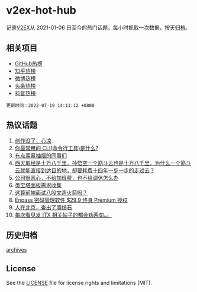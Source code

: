 # v2ex-hot-hub

 记录[V2EX](https://www.v2ex.com/)从 2021-01-06 日至今的热门话题。每小时抓取一次数据，按天[归档](archives)。
 
 ## 相关项目

- [GitHub热榜](https://github.com/snaildev/github-hot-hub)
- [知乎热榜](https://github.com/snaildev/zhihu-hot-hub)
- [微博热榜](https://github.com/snaildev/weibo-hot-hub)
- [头条热榜](https://github.com/snaildev/toutiao-hot-hub)
- [抖音热榜](https://github.com/snaildev/douyin-hot-hub)


 `更新时间：2022-07-19 14:11:12 +0800`

## 热议话题

1. [创作没了，心凉](https://www.v2ex.com/t/867078)
1. [你最常用的 CLI(命令行工具)是什么?](https://www.v2ex.com/t/867016)
1. [有点羡慕抽烟的同事们](https://www.v2ex.com/t/867027)
1. [西天取经是十万八千里，孙悟空一个筋斗云也是十万八千里，为什么一个筋斗云就能直接到达目的地，却要耗费十四年一步一步的走过去？](https://www.v2ex.com/t/867156)
1. [公司很恶心，不给加班费，也不给调休怎么办](https://www.v2ex.com/t/867054)
1. [类宝塔面板需求收集](https://www.v2ex.com/t/867082)
1. [这算前端面试八股文造火箭吗？](https://www.v2ex.com/t/866998)
1. [Enpass 密码管理软件 $29.9 终身 Premium 授权](https://www.v2ex.com/t/867012)
1. [人在北京，查出了胆结石](https://www.v2ex.com/t/867195)
1. [每次看见发 ITX 相关帖子的都会劝两句。。](https://www.v2ex.com/t/867141)

## 历史归档

[archives](archives)

## License

See the [LICENSE](LICENSE) file for license rights and limitations (MIT).

